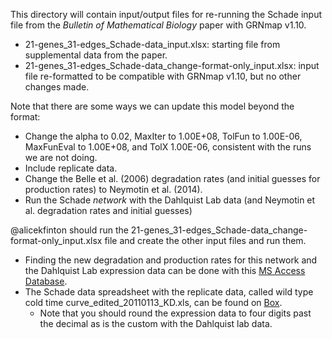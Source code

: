 This directory will contain input/output files for re-running the Schade input file from the _Bulletin of Mathematical Biology_ paper with GRNmap v1.10.
* 21-genes_31-edges_Schade-data_input.xlsx: starting file from supplemental data from the paper.
* 21-genes_31-edges_Schade-data_change-format-only_input.xlsx: input file re-formatted to be compatible with GRNmap v1.10, but no other changes made.

Note that there are some ways we can update this model beyond the format:
* Change the alpha to 0.02, MaxIter	to 1.00E+08, TolFun	to 1.00E-06, MaxFunEval to 1.00E+08, and TolX	1.00E-06, consistent with the runs we are not doing.
* Include replicate data.
* Change the Belle et al. (2006) degradation rates (and initial guesses for production rates) to Neymotin et al. (2014).
* Run the Schade _network_ with the Dahlquist Lab data (and Neymotin et al. degradation rates and initial guesses)

@alicekfinton should run the 21-genes_31-edges_Schade-data_change-format-only_input.xlsx file and create the other input files and run them.  
* Finding the new degradation and production rates for this network and the Dahlquist Lab expression data can be done with this [MS Access Database](https://github.com/kdahlquist/DahlquistLab/blob/master/data/Spring2019/Expression-and-Degradation-rate-database_2019.accdb).
* The Schade data spreadsheet with the replicate data, called wild type cold time curve_edited_20110113_KD.xls, can be found on [Box](https://lmu.box.com/s/au1u4qo3e6yu656ks8x0738w0xm4oxoq).
    * Note that you should round the expression data to four digits past the decimal as is the custom with the Dahlquist lab data.
